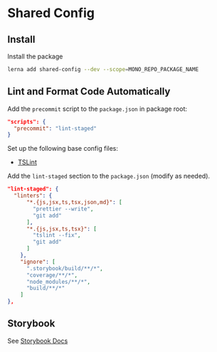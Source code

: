 # Shared Config

## Install

Install the package

```sh
lerna add shared-config --dev --scope=MONO_REPO_PACKAGE_NAME
```

## Lint and Format Code Automatically

Add the `precommit` script to the `package.json` in package root:

```json
"scripts": {
  "precommit": "lint-staged"
}
```

Set up the following base config files:

- [TSLint](./tslint/README.md)

Add the `lint-staged` section to the `package.json` (modify as needed).

```json
"lint-staged": {
  "linters": {
      "*.{js,jsx,ts,tsx,json,md}": [
        "prettier --write",
        "git add"
      ],
      "*.{js,jsx,ts,tsx}": [
        "tslint --fix",
        "git add"
      ]
    },
    "ignore": [
      ".storybook/build/**/*",
      "coverage/**/*",
      "node_modules/**/*",
      "build/**/*"
    ]
},
```

## Storybook

See [Storybook Docs](./storybook/README.md)
